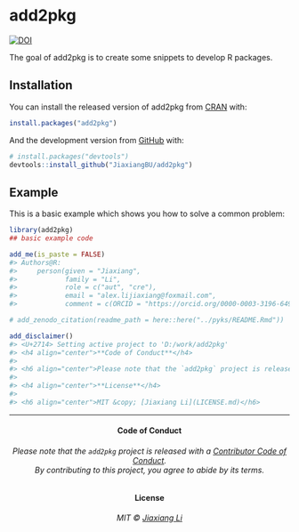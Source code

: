 
<!-- README.md is generated from README.Rmd. Please edit that file -->

# add2pkg

<!-- badges: start -->

[![DOI](https://zenodo.org/badge/198092416.svg)](https://zenodo.org/badge/latestdoi/198092416)
<!-- badges: end -->

The goal of add2pkg is to create some snippets to develop R packages.

## Installation

You can install the released version of add2pkg from
[CRAN](https://CRAN.R-project.org) with:

``` r
install.packages("add2pkg")
```

And the development version from [GitHub](https://github.com/) with:

``` r
# install.packages("devtools")
devtools::install_github("JiaxiangBU/add2pkg")
```

## Example

This is a basic example which shows you how to solve a common problem:

``` r
library(add2pkg)
## basic example code
```

``` r
add_me(is_paste = FALSE)
#> Authors@R:
#>     person(given = "Jiaxiang",
#>            family = "Li",
#>            role = c("aut", "cre"),
#>            email = "alex.lijiaxiang@foxmail.com",
#>            comment = c(ORCID = "https://orcid.org/0000-0003-3196-6492"))
```

``` r
# add_zenodo_citation(readme_path = here::here("../pyks/README.Rmd"))
```

``` r
add_disclaimer()
#> <U+2714> Setting active project to 'D:/work/add2pkg'
#> <h4 align="center">**Code of Conduct**</h4>
#> 
#> <h6 align="center">Please note that the `add2pkg` project is released with a [Contributor Code of Conduct](CODE_OF_CONDUCT.md).<br>By contributing to this project, you agree to abide by its terms.</h6>
#> 
#> <h4 align="center">**License**</h4>
#> 
#> <h6 align="center">MIT &copy; [Jiaxiang Li](LICENSE.md)</h6>
```

-----

<h4 align="center">

**Code of Conduct**

</h4>

<h6 align="center">

Please note that the `add2pkg` project is released with a [Contributor
Code of Conduct](CODE_OF_CONDUCT.md).<br>By contributing to this
project, you agree to abide by its terms.

</h6>

<h4 align="center">

**License**

</h4>

<h6 align="center">

MIT © [Jiaxiang Li](LICENSE.md)

</h6>
